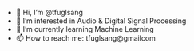 - 👋 Hi, I’m @tfuglsang
- 👀 I’m interested in Audio & Digital Signal Processing
- 🌱 I’m currently learning Machine Learning
- 📫 How to reach me: tfuglsang@gmailcom

<!---
tfuglsang/tfuglsang is a ✨ special ✨ repository because its `README.md` (this file) appears on your GitHub profile.
You can click the Preview link to take a look at your changes.
--->
